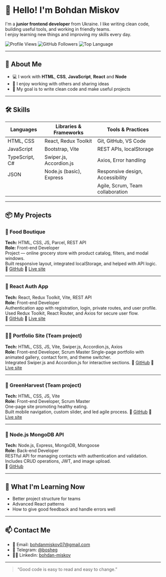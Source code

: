 # 👋 Hello! I'm Bohdan Miskov

I'm a **junior frontend developer** from Ukraine. I like writing clean code, building useful tools, and working in friendly teams.  
I enjoy learning new things and improving my skills every day.

![Profile Views](https://komarev.com/ghpvc/?username=bohdan-miskov&color=blue)
![GitHub Followers](https://img.shields.io/github/followers/bohdan-miskov?label=Followers&style=social)
![Top Language](https://img.shields.io/github/languages/top/bohdan-miskov/invoice-generator)

---

## 🧠 About Me

- 💻 I work with **HTML**, **CSS**, **JavaScript**, **React** and **Node**
- 🤝 I enjoy working with others and sharing ideas
- 🎯 My goal is to write clean code and make useful projects

---

## 🛠️ Skills

| Languages         | Libraries & Frameworks       | Tools & Practices                   |
|-------------------|------------------------------|-------------------------------------|
| HTML, CSS         | React, Redux Toolkit         | Git, GitHub, VS Code                |
| JavaScript        | Bootstrap, Vite              | REST APIs, localStorage             |
| TypeScript, C#    | Swiper.js, Accordion.js      | Axios, Error handling               |
| JSON              | Node.js (basic), Express     | Responsive design, Accessibility    |
|                   |                              | Agile, Scrum, Team collaboration    |

---

## 📦 My Projects

### 🧾 Food Boutique  
**Tech:** HTML, CSS, JS, Parcel, REST API  
**Role:** Front-end Developer  
Project — online grocery store with product catalog, filters, and modal windows.  
Built responsive layout, integrated localStorage, and helped with API logic.  
🔗 [GitHub](https://github.com/bohdan-miskov/project-food-boutique)
🔗 [Live site](https://bohdan-miskov.github.io/project-food-boutique/)

---

### 🔐 React Auth App  
**Tech:** React, Redux Toolkit, Vite, REST API  
**Role:** Front-end Developer  
Authentication app with registration, login, private routes, and user profile.  
Used Redux Toolkit, React Router, and Axios for secure user flow.  
🔗 [GitHub](https://github.com/bohdan-miskov/goit-react-hw-08-ts)
🔗 [Live site](https://goit-react-hw-08-ts.vercel.app/)

---

### 🧑‍💼 Portfolio Site (Team project)
**Tech:** HTML, CSS, JS, Vite, Swiper.js, Accordion.js, Axios  
**Role:** Front-end Developer, Scrum Master 
Single-page portfolio with animated gallery, contact form, and theme switcher.  
Integrated Swiper.js and Accordion.js for interactive sections. 
🔗 [GitHub](https://illia-lukianov/team-projects-js-united)
🔗 [Live site](https://illia-lukianov.github.io/team-projects-js-united/)

---

### 🥗 GreenHarvest (Team project)
**Tech:** HTML, CSS, JS, Vite  
**Role:** Front-end Developer, Scrum Master  
One-page site promoting healthy eating.  
Built mobile navigation, custom slider, and led agile process. 
🔗 [GitHub](https://illia-lukianov/team-project-united-10)
🔗 [Live site](https://illia-lukianov.github.io/team-project-united-10/)

---

### 📇 Node.js MongoDB API  
**Tech:** Node.js, Express, MongoDB, Mongoose  
**Role:** Back-end Developer  
RESTful API for managing contacts with authentication and validation.  
Includes CRUD operations, JWT, and image upload.  
🔗 [GitHub](https://github.com/bohdan-miskov/nodejs-hw-mongodb/tree/main)

---

## 🌱 What I'm Learning Now

- Better project structure for teams  
- Advanced React patterns  
- How to give good feedback and handle errors well

---

## 📫 Contact Me

- 📧 Email: [bohdanmiskov07@gmail.com](mailto:bohdanmiskov07@gmail.com)  
- 💬 Telegram: [@bosheg](https://t.me/bosheg)  
- 🧑‍💻 Linkedin: [bohdan-miskov](www.linkedin.com/in/bohdan-miskov)

---

> “Good code is easy to read and easy to change.”
